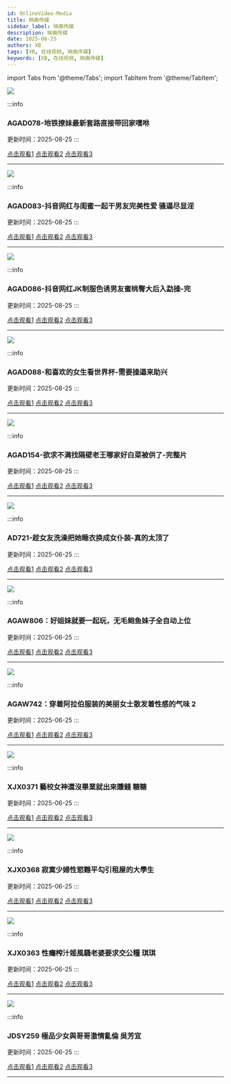 ```yaml
---
id: OnlineVideo-Media
title: 映画传媒
sidebar_label: 映画传媒
description: 映画传媒
date: 2025-06-25
authors: XB
tags: [XB, 在线视频, 映画传媒]
keywords: [XB, 在线视频, 映画传媒]
---
```


import Tabs from '@theme/Tabs';
import TabItem from '@theme/TabItem';


![](https://img1.souavzy.org/upload/vod/20250823-1/9d3aa39b366d00b827bd91ed95648af6.webp)

:::info
### AGAD078-地铁撩妹最新套路直接带回家嘿咻

更新时间：2025-08-25
:::

<Tabs className="unique-tabs">

  <TabItem value="链接1">
  <a href="https://yutujx.com/?url=https://bf3.qrtuv.com/smv1/202508/22/U3tVkwPkcZ2/video/index.m3u8">点击观看1</a></TabItem>
  <TabItem value="链接2"><a href="https://tools.liumingye.cn/m3u8/#https://bf3.qrtuv.com/smv1/202508/22/U3tVkwPkcZ2/video/index.m3u8">点击观看2</a></TabItem>
  <TabItem value="链接3"><a href="https://www.m3u8player.online/embed/m3u8?url=https://bf3.qrtuv.com/smv1/202508/22/U3tVkwPkcZ2/video/index.m3u8">点击观看3</a></TabItem>
</Tabs>

---

![](https://img1.souavzy.org/upload/vod/20250823-1/4afcf0e42bc2241206a2f6d264caf0b7.webp)

:::info
### AGAD083-抖音网红与闺蜜一起干男友完美性爱 骚逼尽显淫

更新时间：2025-08-25
:::

<Tabs className="unique-tabs">

  <TabItem value="链接1">
  <a href="https://yutujx.com/?url=https://bf3.qrtuv.com/smv1/202508/22/a1EShCHR6U2/video/index.m3u8">点击观看1</a></TabItem>
  <TabItem value="链接2"><a href="https://tools.liumingye.cn/m3u8/#https://bf3.qrtuv.com/smv1/202508/22/a1EShCHR6U2/video/index.m3u8">点击观看2</a></TabItem>
  <TabItem value="链接3"><a href="https://www.m3u8player.online/embed/m3u8?url=https://bf3.qrtuv.com/smv1/202508/22/a1EShCHR6U2/video/index.m3u8">点击观看3</a></TabItem>
</Tabs>

---

![](https://img1.souavzy.org/upload/vod/20250823-1/1c87553743b91a362bf85f14ae706eee.webp)

:::info
### AGAD086-抖音网红JK制服色诱男友蜜桃臀大后入勐操-完

更新时间：2025-08-25
:::

<Tabs className="unique-tabs">

  <TabItem value="链接1">
  <a href="https://yutujx.com/?url=https://bf3.qrtuv.com/smv1/202508/22/wdKXFmMdGr2/video/index.m3u8">点击观看1</a></TabItem>
  <TabItem value="链接2"><a href="https://tools.liumingye.cn/m3u8/#https://bf3.qrtuv.com/smv1/202508/22/wdKXFmMdGr2/video/index.m3u8">点击观看2</a></TabItem>
  <TabItem value="链接3"><a href="https://www.m3u8player.online/embed/m3u8?url=https://bf3.qrtuv.com/smv1/202508/22/wdKXFmMdGr2/video/index.m3u8">点击观看3</a></TabItem>
</Tabs>

---

![](https://img1.souavzy.org/upload/vod/20250823-1/bdaef430bc59606b621b72d89937fc01.webp)

:::info
### AGAD088-和喜欢的女生看世界杯-需要操逼来助兴

更新时间：2025-08-25
:::

<Tabs className="unique-tabs">

  <TabItem value="链接1">
  <a href="https://yutujx.com/?url=https://bf3.qrtuv.com/smv1/202508/22/xk3N5rnULS2/video/index.m3u8">点击观看1</a></TabItem>
  <TabItem value="链接2"><a href="https://tools.liumingye.cn/m3u8/#https://bf3.qrtuv.com/smv1/202508/22/xk3N5rnULS2/video/index.m3u8">点击观看2</a></TabItem>
  <TabItem value="链接3"><a href="https://www.m3u8player.online/embed/m3u8?url=https://bf3.qrtuv.com/smv1/202508/22/xk3N5rnULS2/video/index.m3u8">点击观看3</a></TabItem>
</Tabs>

---

![](https://img1.souavzy.org/upload/vod/20250822-1/fc89c0ad524d32358e634599913accc0.webp)

:::info
### AGAD154-欲求不满找隔壁老王哪家好白菜被供了-完整片

更新时间：2025-08-25
:::

<Tabs className="unique-tabs">

  <TabItem value="链接1">
  <a href="https://yutujx.com/?url=https://bf3.qrtuv.com/smv1/202508/21/2KUtMF1VGp2/video/index.m3u8">点击观看1</a></TabItem>
  <TabItem value="链接2"><a href="https://tools.liumingye.cn/m3u8/#https://bf3.qrtuv.com/smv1/202508/21/2KUtMF1VGp2/video/index.m3u8">点击观看2</a></TabItem>
  <TabItem value="链接3"><a href="https://www.m3u8player.online/embed/m3u8?url=https://bf3.qrtuv.com/smv1/202508/21/2KUtMF1VGp2/video/index.m3u8">点击观看3</a></TabItem>
</Tabs>

---
![](https://img1.souavzy.org/upload/vod/20250816-1/6a51681a428b9bfa4f29d740bdbf0097.webp)

:::info
### AD721-趁女友洗澡把她睡衣换成女仆装-真的太顶了

更新时间：2025-06-25
:::

<Tabs className="unique-tabs">

  <TabItem value="链接1">
  <a href="https://yutujx.com/?url=https://bf3.qrtuv.com/smv1/202508/15/cKfxcbXDzN2/video/index.m3u8">点击观看1</a></TabItem>
  <TabItem value="链接2"><a href="https://tools.liumingye.cn/m3u8/#https://bf3.qrtuv.com/smv1/202508/15/cKfxcbXDzN2/video/index.m3u8">点击观看2</a></TabItem>
  <TabItem value="链接3"><a href="https://www.m3u8player.online/embed/m3u8?url=https://bf3.qrtuv.com/smv1/202508/15/cKfxcbXDzN2/video/index.m3u8">点击观看3</a></TabItem>
</Tabs>

---

![](https://img1.souavzy.info/upload/vod/20250617-1/95a9173b6e88ad17d4a7389f21c93885.webp)

:::info
### AGAW806：好姐妹就要一起玩，无毛鲍鱼妹子全自动上位

更新时间：2025-06-25
:::

<Tabs className="unique-tabs">

  <TabItem value="链接1">
  <a href="https://yutujx.com/?url=https://bf3.qrtuv.com/smv1/202506/16/SbAwJGQBBJ2/video/index.m3u8">点击观看1</a></TabItem>
  <TabItem value="链接2"><a href="https://tools.liumingye.cn/m3u8/#https://bf3.qrtuv.com/smv1/202506/16/SbAwJGQBBJ2/video/index.m3u8">点击观看2</a></TabItem>
  <TabItem value="链接3"><a href="https://www.m3u8player.online/embed/m3u8?url=https://bf3.qrtuv.com/smv1/202506/16/SbAwJGQBBJ2/video/index.m3u8">点击观看3</a></TabItem>
</Tabs>

---

![](https://img1.souavzy.info/upload/vod/20250617-1/2b4c9b6289e83f5b851d211bccff8c1a.webp)

:::info
### AGAW742：穿着阿拉伯服装的美丽女士散发着性感的气味 2

更新时间：2025-06-25
:::

<Tabs className="unique-tabs">

  <TabItem value="链接1">
  <a href="https://yutujx.com/?url=https://bf3.qrtuv.com/smv1/202506/16/rsyFVbprD62/video/index.m3u8">点击观看1</a></TabItem>
  <TabItem value="链接2"><a href="https://tools.liumingye.cn/m3u8/#https://bf3.qrtuv.com/smv1/202506/16/rsyFVbprD62/video/index.m3u8">点击观看2</a></TabItem>
  <TabItem value="链接3"><a href="https://www.m3u8player.online/embed/m3u8?url=https://bf3.qrtuv.com/smv1/202506/16/rsyFVbprD62/video/index.m3u8">点击观看3</a></TabItem>
</Tabs>

---

![](https://img1.souavzy.info/upload/vod/20250618-1/5e7bc0884f05f2189a2ebbce468820ac.jpg)

:::info
### XJX0371 藝校女神還沒畢業就出來賺錢 糖糖

更新时间：2025-06-25
:::

<Tabs className="unique-tabs">

  <TabItem value="链接1">
  <a href="https://yutujx.com/?url=https://bf3.qrtuv.com/smv1/202506/17/VekEbsQh0P2/video/index.m3u8">点击观看1</a></TabItem>
  <TabItem value="链接2"><a href="https://tools.liumingye.cn/m3u8/#https://bf3.qrtuv.com/smv1/202506/17/VekEbsQh0P2/video/index.m3u8">点击观看2</a></TabItem>
  <TabItem value="链接3"><a href="https://www.m3u8player.online/embed/m3u8?url=https://bf3.qrtuv.com/smv1/202506/17/VekEbsQh0P2/video/index.m3u8">点击观看3</a></TabItem>
</Tabs>

---

![](https://img1.souavzy.info/upload/vod/20250618-1/0d4afd02fd45adb3d910094139696348.jpg)

:::info
### XJX0368 寂寞少婦性慾難平勾引租屋的大學生

更新时间：2025-06-25
:::

<Tabs className="unique-tabs">

  <TabItem value="链接1">
  <a href="https://yutujx.com/?url=https://bf3.qrtuv.com/smv1/202506/17/fbgq0QWtPB2/video/index.m3u8">点击观看1</a></TabItem>
  <TabItem value="链接2"><a href="https://tools.liumingye.cn/m3u8/#https://bf3.qrtuv.com/smv1/202506/17/fbgq0QWtPB2/video/index.m3u8">点击观看2</a></TabItem>
  <TabItem value="链接3"><a href="https://www.m3u8player.online/embed/m3u8?url=https://bf3.qrtuv.com/smv1/202506/17/fbgq0QWtPB2/video/index.m3u8">点击观看3</a></TabItem>
</Tabs>

---

![](https://img1.souavzy.info/upload/vod/20250618-1/93d35784f6c990f5bc77010efc54eb3a.jpg)

:::info
### XJX0363 性癮榨汁姬風騷老婆要求交公糧 琪琪

更新时间：2025-06-25
:::

<Tabs className="unique-tabs">

  <TabItem value="链接1">
  <a href="https://yutujx.com/?url=https://bf3.qrtuv.com/smv1/202506/17/EJhBCgwHNQ2/video/index.m3u8">点击观看1</a></TabItem>
  <TabItem value="链接2"><a href="https://tools.liumingye.cn/m3u8/#https://bf3.qrtuv.com/smv1/202506/17/EJhBCgwHNQ2/video/index.m3u8">点击观看2</a></TabItem>
  <TabItem value="链接3"><a href="https://www.m3u8player.online/embed/m3u8?url=https://bf3.qrtuv.com/smv1/202506/17/EJhBCgwHNQ2/video/index.m3u8">点击观看3</a></TabItem>
</Tabs>

---

![](https://img1.souavzy.info/upload/vod/20250618-1/2bed6bea330fe63d60c26b29bb30423f.jpg)

:::info
### JDSY259 極品少女與哥哥激情亂倫 吳芳宜

更新时间：2025-06-25
:::

<Tabs className="unique-tabs">

  <TabItem value="链接1">
  <a href="https://yutujx.com/?url=https://bf3.qrtuv.com/smv1/202506/17/6PNQDPWGjh2/video/index.m3u8">点击观看1</a></TabItem>
  <TabItem value="链接2"><a href="https://tools.liumingye.cn/m3u8/#https://bf3.qrtuv.com/smv1/202506/17/6PNQDPWGjh2/video/index.m3u8">点击观看2</a></TabItem>
  <TabItem value="链接3"><a href="https://www.m3u8player.online/embed/m3u8?url=https://bf3.qrtuv.com/smv1/202506/17/6PNQDPWGjh2/video/index.m3u8">点击观看3</a></TabItem>
</Tabs>

---












